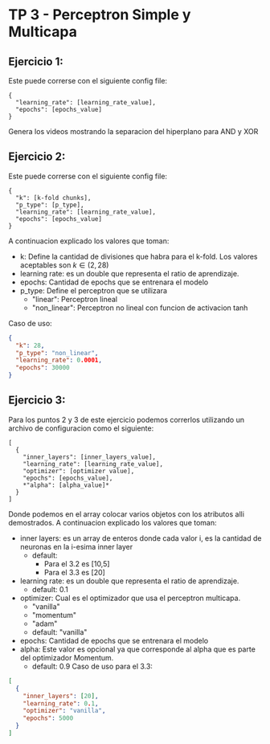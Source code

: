 # TP 3 - Perceptron Simple y Multicapa
## Ejercicio 1:
Este puede correrse con el siguiente config file:
```
{
  "learning_rate": [learning_rate_value],
  "epochs": [epochs_value]
}
```
Genera los videos mostrando la separacion del hiperplano para AND y XOR
## Ejercicio 2:
Este puede correrse con el siguiente config file:
```
{
  "k": [k-fold chunks],
  "p_type": [p_type],
  "learning_rate": [learning_rate_value],
  "epochs": [epochs_value]
}
```
A continuacion explicado los valores que toman:
- k: Define la cantidad de divisiones que habra para el k-fold. Los valores aceptables son $k \in (2,28)$
- learning rate: es un double que representa el ratio de aprendizaje.
- epochs: Cantidad de epochs que se entrenara el modelo
- p_type: Define el perceptron que se utilizara
  - "linear": Perceptron lineal
  - "non_linear": Perceptron no lineal con funcion de activacion tanh

Caso de uso:
```json
{
  "k": 28,
  "p_type": "non_linear",
  "learning_rate": 0.0001,
  "epochs": 30000
}
```
## Ejercicio 3:

Para los puntos 2 y 3 de este ejercicio podemos correrlos utilizando un archivo de configuracion como el siguiente:

```
[
  {
    "inner_layers": [inner_layers_value],
    "learning_rate": [learning_rate_value],
    "optimizer": [optimizer value],
    "epochs": [epochs_value],
    *"alpha": [alpha_value]*
  }
]
```
Donde podemos en el array colocar varios objetos con los atributos alli demostrados. A continuacion explicado los valores que toman:

- inner layers: es un array de enteros donde cada valor i, es la cantidad de neuronas en la i-esima inner layer
  - default:
    - Para el 3.2 es [10,5]
    - Para el 3.3 es [20]
- learning rate: es un double que representa el ratio de aprendizaje.
  - default: 0.1
- optimizer: Cual es el optimizador que usa el perceptron multicapa.
  - "vanilla"
  - "momentum"
  - "adam"
  - default: "vanilla"
- epochs: Cantidad de epochs que se entrenara el modelo
- alpha: Este valor es opcional ya que corresponde al alpha que es parte del optimizador Momentum.
  - default: 0.9
Caso de uso para el 3.3:

```json
[
  {
    "inner_layers": [20],
    "learning_rate": 0.1,
    "optimizer": "vanilla",
    "epochs": 5000
  }
]
```
